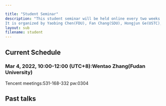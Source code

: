 ```yaml
---

title: "Student Seminar"
description: "This student seminar will be held online every two weeks on Friday 10:00 am, between the SCMS seminar. 
It is organized by Yaobing Chen(FDU), Fan Chang(SDU), Hongjun Ge(USTC), Junxue Zhang(NKU), Chaoliang Tang(FDU). Please contact the organizers if you are interested in giving a talk."
layout: sub
filename: student
--- 
```

## Current Schedule
### Mar 4, 2022, 10:00-12:00 (UTC+8):Wentao Zhang(Fudan University)    
Tencent meetings:531-168-332 pw:0304

## Past talks

